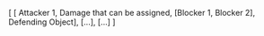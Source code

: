 [
    [ Attacker 1, Damage that can be assigned, [Blocker 1, Blocker 2], Defending Object],
    [...],
    [...]
]